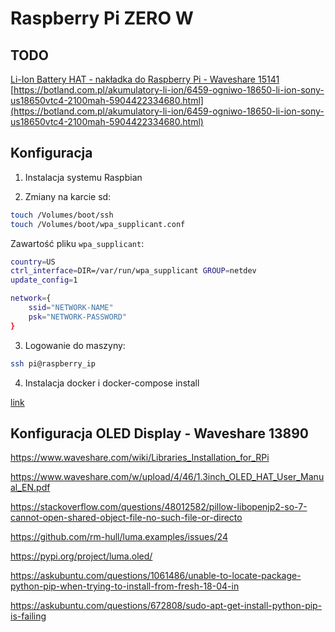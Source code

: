 # Raspberry Pi ZERO W

## TODO

[Li-Ion Battery HAT - nakładka do Raspberry Pi - Waveshare 15141](https://elty.pl/pl/p/Li-ion-Battery-HAT-dla-Raspberry-Pi/2817)
[https://botland.com.pl/akumulatory-li-ion/6459-ogniwo-18650-li-ion-sony-us18650vtc4-2100mah-5904422334680.html](https://botland.com.pl/akumulatory-li-ion/6459-ogniwo-18650-li-ion-sony-us18650vtc4-2100mah-5904422334680.html)


## Konfiguracja

1. Instalacja systemu Raspbian

2. Zmiany na karcie sd:

```sh
touch /Volumes/boot/ssh
touch /Volumes/boot/wpa_supplicant.conf
```

Zawartość pliku `wpa_supplicant`:

```sh
country=US
ctrl_interface=DIR=/var/run/wpa_supplicant GROUP=netdev
update_config=1

network={
    ssid="NETWORK-NAME"
    psk="NETWORK-PASSWORD"
}
```

3. Logowanie do maszyny:

```sh
ssh pi@raspberry_ip
```

4. Instalacja docker i docker-compose install

[link](https://dev.to/elalemanyo/how-to-install-docker-and-docker-compose-on-raspberry-pi-1mo)

## Konfiguracja OLED Display - Waveshare 13890

<https://www.waveshare.com/wiki/Libraries_Installation_for_RPi>

<https://www.waveshare.com/w/upload/4/46/1.3inch_OLED_HAT_User_Manual_EN.pdf>

<https://stackoverflow.com/questions/48012582/pillow-libopenjp2-so-7-cannot-open-shared-object-file-no-such-file-or-directo>

<https://github.com/rm-hull/luma.examples/issues/24>

<https://pypi.org/project/luma.oled/>

<https://askubuntu.com/questions/1061486/unable-to-locate-package-python-pip-when-trying-to-install-from-fresh-18-04-in>

<https://askubuntu.com/questions/672808/sudo-apt-get-install-python-pip-is-failing>
